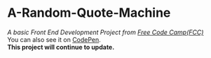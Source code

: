 # A-Random-Quote-Machine  
*A basic Front End Development Project from [Free Code Camp(FCC)](https://www.freecodecamp.com/challenges/build-a-random-quote-machine)*  
You can also see it on [CodePen](https://codepen.io/Chuanfeng/pen/BLWPBO).  
**This project will continue to update.**

